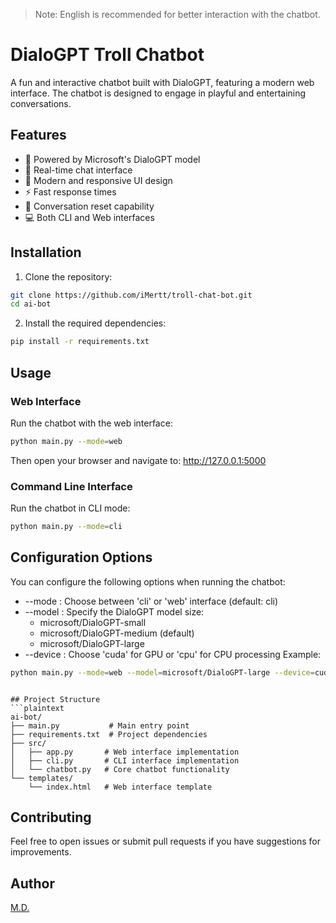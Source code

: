 > Note: English is recommended for better interaction with the chatbot.

# DialoGPT Troll Chatbot

A fun and interactive chatbot built with DialoGPT, featuring a modern web interface. The chatbot is designed to engage in playful and entertaining conversations.

## Features

- 🤖 Powered by Microsoft's DialoGPT model
- 💬 Real-time chat interface
- 🎨 Modern and responsive UI design
- ⚡ Fast response times
- 🔄 Conversation reset capability
- 💻 Both CLI and Web interfaces

## Installation

1. Clone the repository:

```bash
git clone https://github.com/iMertt/troll-chat-bot.git
cd ai-bot
```

2. Install the required dependencies:

```bash
pip install -r requirements.txt
```

## Usage

### Web Interface

Run the chatbot with the web interface:

```bash
python main.py --mode=web
```

Then open your browser and navigate to: http://127.0.0.1:5000

### Command Line Interface

Run the chatbot in CLI mode:

```bash
python main.py --mode=cli
```

## Configuration Options

You can configure the following options when running the chatbot:

- --mode : Choose between 'cli' or 'web' interface (default: cli)
- --model : Specify the DialoGPT model size:
  - microsoft/DialoGPT-small
  - microsoft/DialoGPT-medium (default)
  - microsoft/DialoGPT-large
- --device : Choose 'cuda' for GPU or 'cpu' for CPU processing
  Example:

```bash
python main.py --mode=web --model=microsoft/DialoGPT-large --device=cuda
```

````

## Project Structure
```plaintext
ai-bot/
├── main.py           # Main entry point
├── requirements.txt  # Project dependencies
├── src/
│   ├── app.py       # Web interface implementation
│   ├── cli.py       # CLI interface implementation
│   └── chatbot.py   # Core chatbot functionality
└── templates/
    └── index.html   # Web interface template
````

## Contributing

Feel free to open issues or submit pull requests if you have suggestions for improvements.

## Author

[M.D.](https://github.com/iMertt)
